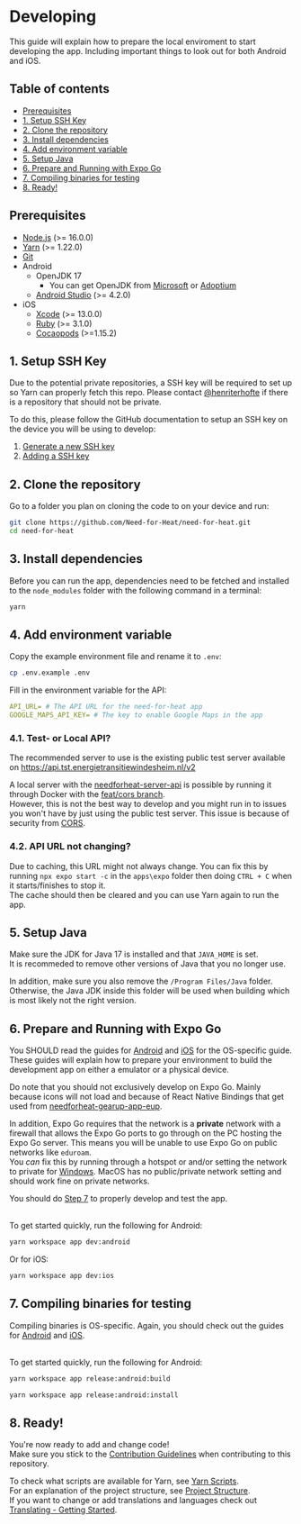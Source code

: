 # Developing
This guide will explain how to prepare the local enviroment to start developing the app. Including important things to look out for both Android and iOS.

## Table of contents
- [Prerequisites](#prerequisites)
- [1. Setup SSH Key](#1-setup-ssh-key)
- [2. Clone the repository](#2-clone-the-repository)
- [3. Install dependencies](#3-install-dependencies)
- [4. Add environment variable](#4-add-environment-variable)
- [5. Setup Java](#5-setup-java)
- [6. Prepare and Running with Expo Go](#6-prepare-and-running-with-expo-go)
- [7. Compiling binaries for testing](#7-compiling-binaries-for-testing)
- [8. Ready!](#8-ready)

## Prerequisites
-	[Node.js](https://yarnpkg.com/) (>= 16.0.0)
-	[Yarn](https://yarnpkg.com/) (>= 1.22.0)
-   [Git](https://git-scm.com/)
- Android
    -	OpenJDK 17
        - You can get OpenJDK from [Microsoft](https://learn.microsoft.com/nl-nl/java/openjdk/download#openjdk-17) or [Adoptium](https://adoptium.net/temurin/releases/?version=17)
    -	[Android Studio](https://developer.android.com/studio) (>= 4.2.0)
- iOS
    - [Xcode](https://developer.apple.com/xcode/) (>= 13.0.0)
    - [Ruby](https://www.ruby-lang.org/en/) (>= 3.1.0)
    - [Cocaopods](https://cocoapods.org/) (>=1.15.2)

## 1. Setup SSH Key
Due to the potential private repositories, a SSH key will be required to set up so Yarn can properly fetch this repo. Please contact [@henriterhofte](https://github.com/henriterhofte) if there is a repository that should not be private.

To do this, please follow the GitHub documentation to setup an SSH key on the device you will be using to develop:
1. [Generate a new SSH key](https://docs.github.com/en/authentication/connecting-to-github-with-ssh/generating-a-new-ssh-key-and-adding-it-to-the-ssh-agent)
2. [Adding a SSH key](https://docs.github.com/en/authentication/connecting-to-github-with-ssh/adding-a-new-ssh-key-to-your-github-account)

## 2. Clone the repository
Go to a folder you plan on cloning the code to on your device and run:
```bash
git clone https://github.com/Need-for-Heat/need-for-heat.git
cd need-for-heat
```

## 3. Install dependencies
Before you can run the app, dependencies need to be fetched and installed to the `node_modules` folder with the following command in a terminal:

```bash
yarn
```

## 4. Add environment variable
Copy the example environment file and rename it to `.env`:

```bash
cp .env.example .env
```

Fill in the environment variable for the API:

```yaml
API_URL= # The API URL for the need-for-heat app
GOOGLE_MAPS_API_KEY= # The key to enable Google Maps in the app
```

### 4.1. Test- or Local API?
The recommended server to use is the existing public test server available on <https://api.tst.energietransitiewindesheim.nl/v2>

A local server with the [needforheat-server-api](https://github.com/energietransitie/needforheat-server-api) is possible by running it through Docker with the [feat/cors branch](https://github.com/energietransitie/needforheat-server-api/tree/feat/cors). \
However, this is not the best way to develop and you might run in to issues you won't have by just using the public test server. This issue is because of security from [CORS](https://developer.mozilla.org/en-US/docs/Web/HTTP/CORS).

### 4.2. API URL not changing?
Due to caching, this URL might not always change. You can fix this by running `npx expo start -c` in the `apps\expo` folder then doing `CTRL + C` when it starts/finishes to stop it. \
The cache should then be cleared and you can use Yarn again to run the app.

## 5. Setup Java
Make sure the JDK for Java 17 is installed and that `JAVA_HOME` is set. \
It is recommeded to remove other versions of Java that you no longer use.

In addition, make sure you also remove the `/Program Files/Java` folder. \
Otherwise, the Java JDK inside this folder will be used when building which is most likely not the right version. 

## 6. Prepare and Running with Expo Go
You SHOULD read the guides for [Android](./android.md) and [iOS](./ios.md) for the OS-specific guide. These guides will explain how to prepare your environment to build the development app on either a emulator or a physical device.

Do note that you should not exclusively develop on Expo Go. Mainly because icons will not load and because of React Native Bindings that get used from [needforheat-gearup-app-eup](needforheat-gearup-app-eup). 

In addition, Expo Go requires that the network is a **private** network with a firewall that allows the Expo Go ports to go through on the PC hosting the Expo Go server. This means you will be unable to use Expo Go on public networks like `eduroam`. \
You *can* fix this by running through a hotspot or and/or setting the network to private for [Windows](https://support.microsoft.com/en-us/windows/make-a-wi-fi-network-public-or-private-in-windows-0460117d-8d3e-a7ac-f003-7a0da607448d). MacOS has no public/private network setting and should work fine on private networks.

You should do [Step 7](#7-compiling-binaries-for-testing) to properly develop and test the app.
<br><br>

To get started quickly, run the following for Android:
```bash
yarn workspace app dev:android
```
Or for iOS:
```bash
yarn workspace app dev:ios
```

## 7. Compiling binaries for testing
Compiling binaries is OS-specific. Again, you should check out the guides for [Android](./android.md) and [iOS](./ios.md).
<br><br>

To get started quickly, run the following for Android:

```bash
yarn workspace app release:android:build
```

```bash
yarn workspace app release:android:install
```

## 8. Ready!
You're now ready to add and change code! \
Make sure you stick to the [Contribution Guidelines](./contributing.md) when contributing to this repository.

To check what scripts are available for Yarn, see [Yarn Scripts](./scripts.md). \
For an explanation of the project structure, see [Project Structure](./project-structure.md). \
If you want to change or add translations and languages check out [Translating - Getting Started](./translating.md).
